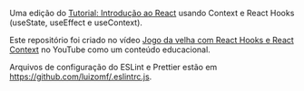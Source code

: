 Uma edição do [Tutorial: Introdução ao React](https://pt-br.reactjs.org/tutorial/tutorial.html) usando Context e React Hooks (useState, useEffect e useContext).

Este repositório foi criado no vídeo [Jogo da velha com React Hooks e React Context](https://pt-br.reactjs.org/tutorial/tutorial.html) no YouTube como um conteúdo educacional.

Arquivos de configuração do ESLint e Prettier estão em https://github.com/luizomf/.eslintrc.js.